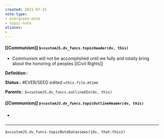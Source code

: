 ```yaml
---
created: 2021-07-25
note-type: 
- evergreen-note
- topic-note
aliases:
- 
---
```


#### [[Communism]] `$=customJS.dv_funcs.topicHeader(dv, this)`

 - Communism will not be accomplished until we fully and totally bring about the honoring of peoples [[Civil Rights]]

**Definition**::

**Status**:: #EVER/SEED 
*edited `=this.file.mtime`*

**Parents**:: 
`$=customJS.dv_funcs.outlinedIn(dv, this)`

##### [[Communism]] `$=customJS.dv_funcs.topicOutlineHeader(dv, this)`
- 

### <hr class="dataviews"/>

`$=customJS.dv_funcs.topicNoteDataviews({dv, that:this})`


